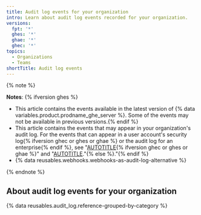 ```yaml
---
title: Audit log events for your organization
intro: Learn about audit log events recorded for your organization.
versions:
  fpt: '*'
  ghes: '*'
  ghae: '*'
  ghec: '*'
topics:
  - Organizations
  - Teams
shortTitle: Audit log events
---
```


{% note %}

**Notes**:
{% ifversion ghes %}
- This article contains the events available in the latest version of {% data variables.product.prodname_ghe_server %}. Some of the events may not be available in previous versions.{% endif %}
- This article contains the events that may appear in your organization's audit log. For the events that can appear in a user account's security log{% ifversion ghec or ghes or ghae %} or the audit log for an enterprise{% endif %}, see "[AUTOTITLE](/authentication/keeping-your-account-and-data-secure/security-log-events){% ifversion ghec or ghes or ghae %}" and "[AUTOTITLE](/admin/monitoring-activity-in-your-enterprise/reviewing-audit-logs-for-your-enterprise/audit-log-events-for-your-enterprise)."{% else %}."{% endif %}
- {% data reusables.webhooks.webhooks-as-audit-log-alternative %}

{% endnote %}

## About audit log events for your organization

{% data reusables.audit_log.reference-grouped-by-category %}

<!-- Content after this section is automatically generated -->
